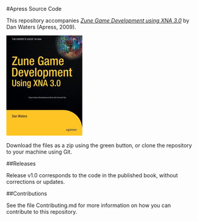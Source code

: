 #Apress Source Code

This repository accompanies [*Zune Game Development using XNA 3.0*](http://www.apress.com/9781430218616) by Dan Waters (Apress, 2009).

![Cover image](9781430218616.jpg)

Download the files as a zip using the green button, or clone the repository to your machine using Git.

##Releases

Release v1.0 corresponds to the code in the published book, without corrections or updates.

##Contributions

See the file Contributing.md for more information on how you can contribute to this repository.
